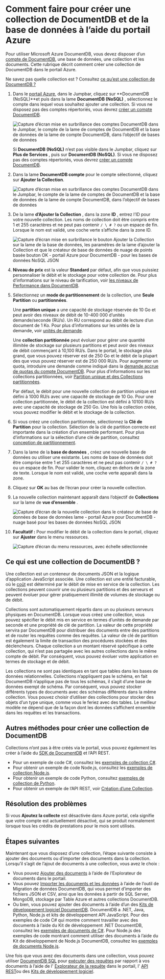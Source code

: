 <properties 
    pageTitle="Créer une base de données de DocumentDB et de la collection | Microsoft Azure" 
    description="Apprenez à créer des bases de données NoSQL et collections de document JSON à l’aide en ligne service portal pour Azure DocumentDB, un nuage de base de données du document. Obtenez une version d’évaluation gratuite dès aujourd'hui." 
    services="documentdb" 
    authors="mimig1" 
    manager="jhubbard" 
    editor="monicar" 
    documentationCenter=""/>

<tags 
    ms.service="documentdb" 
    ms.workload="data-services" 
    ms.tgt_pltfrm="na" 
    ms.devlang="na" 
    ms.topic="article" 
    ms.date="10/17/2016" 
    ms.author="mimig"/>

# <a name="how-to-create-a-documentdb-collection-and-database-using-the-azure-portal"></a>Comment faire pour créer une collection de DocumentDB et de la base de données à l’aide du portail Azure

Pour utiliser Microsoft Azure DocumentDB, vous devez disposer d’un [compte de DocumentDB](documentdb-create-account.md), une base de données, une collection et les documents. Cette rubrique décrit comment créer une collection de DocumentDB dans le portail Azure. 

Ne savez pas quelle collection est ? Consultez [ce qu’est une collection de DocumentDB ?](#what-is-a-documentdb-collection)

1.  Dans le [portail Azure](https://portal.azure.com/), dans le Jumpbar, cliquez sur **DocumentDB (NoSQL)**et puis dans la lame **DocumentDB (NoSQL)** , sélectionnez le compte dans lequel vous souhaitez ajouter une collection. Si vous ne disposez pas des comptes répertoriés, vous devrez [créer un compte DocumentDB](documentdb-create-account.md).

    ![Capture d’écran mise en surbrillance des comptes DocumentDB dans le Jumpbar, le compte de la lame de comptes de DocumentDB et la base de données de la lame de compte DocumentDB, dans l’objectif de bases de données](./media/documentdb-create-collection/docdb-database-creation-1-2.png)
    
    Si **DocumentDB (NoSQL)** n’est pas visible dans le Jumpbar, cliquez sur **Plus de Services** , puis sur **DocumentDB (NoSQL)**. Si vous ne disposez pas des comptes répertoriés, vous devrez [créer un compte DocumentDB](documentdb-create-account.md).

2. Dans la lame **DocumentDB compte** pour le compte sélectionné, cliquez sur **Ajouter la Collection**.

    ![Capture d’écran mise en surbrillance des comptes DocumentDB dans le Jumpbar, le compte de la lame de comptes de DocumentDB et la base de données de la lame de compte DocumentDB, dans l’objectif de bases de données](./media/documentdb-create-collection/docdb-database-creation-3.png)

3. De la lame **d’Ajouter la Collection** , dans la zone **ID** , entrez l’ID pour votre nouvelle collection. Les noms de collection doit être compris entre 1 et 255 caractères et ne peut pas contenir `/ \ # ?` ou un espace de fin. Lorsque le nom est validé, une coche verte s’affiche dans la zone ID.

    ![Capture d’écran mise en surbrillance le bouton Ajouter la Collection sur la lame de la base de données, les paramètres de la lame d’ajouter la Collection et que le créateur de base de données de nuage de points basée bouton OK - portail Azure pour DocumentDB - pour les bases de données NoSQL JSON](./media/documentdb-create-collection/docdb-collection-creation-5-8.png)

4. **Niveau de prix** est la valeur **Standard** par défaut, afin que vous puissiez personnaliser le débit et le stockage pour votre collection de. Pour plus d’informations sur le niveau de tarification, voir [les niveaux de Performance dans DocumentDB](documentdb-performance-levels.md).  

5. Sélectionnez un **mode de partitionnement** de la collection, une **Seule Partition** ou **partitionnées**. 

    Une **partition unique** a une capacité de stockage réservée de 10 Go et peut avoir des niveaux de débit de 10-400 000 d’unités demande/seconde (RU/s). Un RU correspond au débit de lecture d’un document de 1 Ko. Pour plus d’informations sur les unités de la demande, voir [unités de demande](documentdb-request-units.md). 

    Une **collection partitionnée** peut évoluer pour gérer une quantité illimitée de stockage sur plusieurs partitions et peut avoir des niveaux de débit commençant à 10,100 RU/s. Dans le portail, le stockage plus grand, que vous pouvez réserver est de 250 Go et le débit de la plupart des que vous pouvez réserver est de 250 000 RU/s. Pour augmenter un quota, introduire une demande comme indiqué dans la [demande accrue de quotas du compte DocumentDB](documentdb-increase-limits.md). Pour plus d’informations sur les collections partitionnées, voir [Partition unique et des Collections partitionnées](documentdb-partition-data.md#single-partition-and-partitioned-collections).

    Par défaut, le débit pour une nouvelle collection de partition unique est défini à 1000 RU/s avec une capacité de stockage de 10 Go. Pour une collection partitionnée, le débit de la collection est défini à 10100 RU/s avec une capacité de stockage de 250 Go. Une fois la collection créée, vous pouvez modifier le débit et le stockage de la collection. 

6. Si vous créez une collection partitionnée, sélectionnez la **Clé de Partition** pour la collection. Sélection de la clé de partition correcte est importante dans la création d’un ensemble performant. Pour plus d’informations sur la sélection d’une clé de partition, consultez [conception de partitionnement](documentdb-partition-data.md#designing-for-partitioning).

7. Dans la lame de la **base de données** , créez une nouvelle base de données ou utiliser une existante. Les noms de base de données doit être comprise entre 1 et 255 caractères et ne peut pas contenir `/ \ # ?` ou un espace de fin. Pour valider le nom, cliquez en dehors de la zone de texte. Lorsque le nom est validé, une coche verte apparaît dans la zone.

8. Cliquez sur **OK** au bas de l’écran pour créer la nouvelle collection. 

9. La nouvelle collection maintenant apparaît dans l’objectif de **Collections** sur la lame de **vue d’ensemble** .
 
    ![Capture d’écran de la nouvelle collection dans le créateur de base de données de base de données lame - portail Azure pour DocumentDB - nuage basé pour les bases de données NoSQL JSON](./media/documentdb-create-collection/docdb-collection-creation-9.png)

10. **Facultatif :** Pour modifier le débit de la collection dans le portail, cliquez sur **Ajuster** dans le menu ressources. 

    ![Capture d’écran du menu ressources, avec échelle sélectionnée](./media/documentdb-create-collection/docdb-collection-creation-scale.png)

## <a name="what-is-a-documentdb-collection"></a>Ce qui est une collection de DocumentDB ? 

Une collection est un conteneur de documents JSON et la logique d’application JavaScript associée. Une collection est une entité facturable, où le [coût](documentdb-performance-levels.md) est déterminé par le débit de mise en service de la collection. Les collections peuvent couvrir une ou plusieurs partitions et des serveurs et peuvent évoluer pour gérer pratiquement illimité de volumes de stockage ou de débit.

Collections sont automatiquement répartis dans un ou plusieurs serveurs physiques en DocumentDB. Lorsque vous créez une collection, vous pouvez spécifier le débit mis en service en termes d’unités de demande par seconde et une propriété de clé de partition. La valeur de cette propriété servira par DocumentDB pour distribuer des documents entre des partitions et de router les requêtes comme des requêtes. La valeur de clé de partition est également la limite de transaction des procédures stockées et des déclencheurs. Chaque collection a un montant réservé spécifique à cette collection, qui n’est pas partagée avec les autres collections dans le même compte de débit. Par conséquent, vous pouvez évoluer votre application en termes de stockage et de débit. 

Les collections ne sont pas identiques en tant que tables dans les bases de données relationnelles. Collections n’appliquent pas le schéma, en fait DocumentDB n’applique pas de tous les schémas, il s’agit d’une base de données exempt de schéma. Par conséquent, vous pouvez stocker différents types de documents avec des schémas différents dans la même collection. Vous pouvez choisir d’utiliser des collections pour stocker des objets d’un type unique, comme vous le feriez avec des tables. Le meilleur modèle ne dépend que de la façon dont les données s’affichent ensemble dans les requêtes et les transactions.

## <a name="other-ways-to-create-a-documentdb-collection"></a>Autres méthodes pour créer une collection de DocumentDB

Collections n’ont pas à être créés via le portail, vous pouvez également les créer à l’aide du [SDK de DocumentDB](documentdb-sdk-dotnet.md) et l’API REST. 

- Pour un exemple de code C#, consultez les [exemples de collection C#](documentdb-dotnet-samples.md#collection-examples). 
- Pour obtenir un exemple de code Node.js, consultez les [exemples de collection Node.js](documentdb-nodejs-samples.md#collection-examples).
- Pour obtenir un exemple de code Python, consultez [exemples de collection de Python](documentdb-python-samples.md#collection-examples).
- Pour obtenir un exemple de l’API REST, voir [Création d’une Collection](https://msdn.microsoft.com/library/azure/mt489078.aspx).

## <a name="troubleshooting"></a>Résolution des problèmes

Si vous **Ajoutez la collecte** est désactivée dans Azure portal, cela signifie que votre compte est actuellement désactivé, qui se produit normalement lorsque tous les crédits de prestations pour le mois sont utilisés.   

## <a name="next-steps"></a>Étapes suivantes

Maintenant que vous disposez d’une collection, l’étape suivante consiste à ajouter des documents ou d’importer des documents dans la collection. Lorsqu’il s’agit de l’ajout de documents à une collection, vous avez le choix :

- Vous pouvez [Ajouter des documents](documentdb-view-json-document-explorer.md) à l’aide de l’Explorateur de documents dans le portail.
- Vous pouvez [Importer les documents et les données](documentdb-import-data.md) à l’aide de l’outil de Migration de données DocumentDB, qui vous permet d’importer des fichiers JSON et CSV, ainsi que les données à partir de SQL Server, MongoDB, stockage par Table Azure et autres collections DocumentDB. 
- Ou bien, vous pouvez ajouter des documents à l’aide d’un des [Kits de développement logiciel DocumentDB](documentdb-sdk-dotnet.md). DocumentDB a .NET, Java, Python, Node.js et kits de développement API JavaScript. Pour des exemples de code C# qui montre comment travailler avec des documents à l’aide du Kit de développement .NET DocumentDB, consultez les [exemples de documents de C#](documentdb-dotnet-samples.md#document-examples). Pour Node.js des exemples de code montrant comment utiliser des documents à l’aide du Kit de développement de Node.js DocumentDB, consultez les [exemples de documents Node.js](documentdb-nodejs-samples.md#document-examples).

Une fois que vous avez des documents dans une collection, vous pouvez utiliser [DocumentDB SQL](documentdb-sql-query.md) pour [exécuter des requêtes](documentdb-sql-query.md#executing-queries) par rapport à vos documents à l’aide de l' [Explorateur de la requête](documentdb-query-collections-query-explorer.md) dans le portail, l' [API REST](https://msdn.microsoft.com/library/azure/dn781481.aspx)ou des [Kits de développement logiciel](documentdb-sdk-dotnet.md). 
